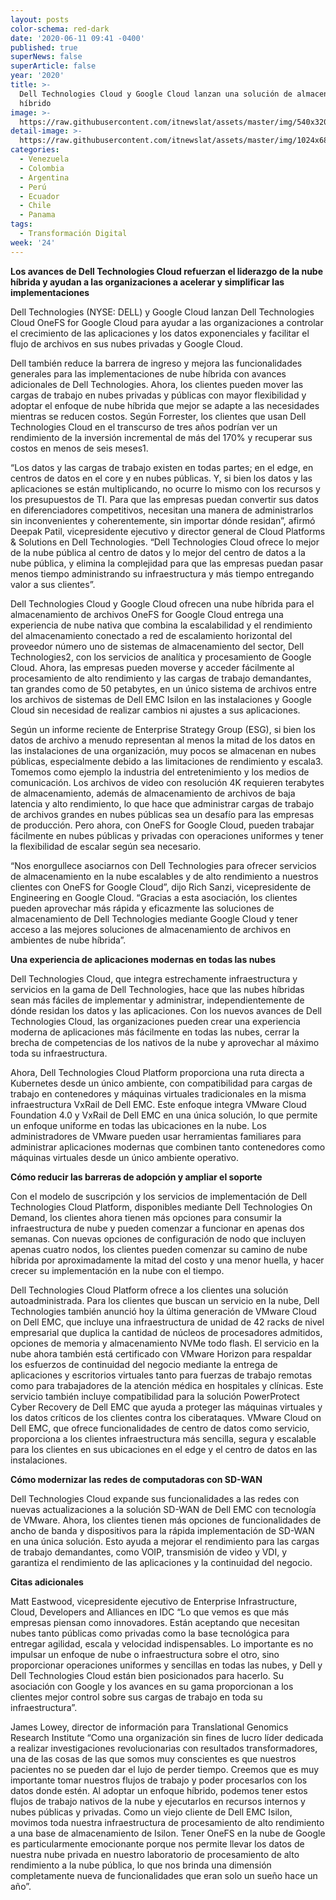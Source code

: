 ```yaml
---
layout: posts
color-schema: red-dark
date: '2020-06-11 09:41 -0400'
published: true
superNews: false
superArticle: false
year: '2020'
title: >-
  Dell Technologies Cloud y Google Cloud lanzan una solución de almacenamiento
  híbrido
image: >-
  https://raw.githubusercontent.com/itnewslat/assets/master/img/540x320/DellEMC-Imagen-p.jpg
detail-image: >-
  https://raw.githubusercontent.com/itnewslat/assets/master/img/1024x680/DellEMC-Imagen-g.jpg
categories:
  - Venezuela
  - Colombia
  - Argentina
  - Perú
  - Ecuador
  - Chile
  - Panama
tags:
  - Transformación Digital
week: '24'
---
```

**Los avances de Dell Technologies Cloud refuerzan el liderazgo de la nube híbrida y ayudan a las organizaciones a acelerar y simplificar las implementaciones**

Dell Technologies (NYSE: DELL) y Google Cloud lanzan Dell Technologies Cloud OneFS for Google Cloud para ayudar a las organizaciones a controlar el crecimiento de las aplicaciones y los datos exponenciales y facilitar el flujo de archivos en sus nubes privadas y Google Cloud. 
 
Dell también reduce la barrera de ingreso y mejora las funcionalidades generales para las implementaciones de nube híbrida con avances adicionales de Dell Technologies. Ahora, los clientes pueden mover las cargas de trabajo en nubes privadas y públicas con mayor flexibilidad y adoptar el enfoque de nube híbrida que mejor se adapte a las necesidades mientras se reducen costos. Según Forrester, los clientes que usan Dell Technologies Cloud en el transcurso de tres años podrían ver un rendimiento de la inversión incremental de más del 170% y recuperar sus costos en menos de seis meses1.
 
“Los datos y las cargas de trabajo existen en todas partes; en el edge, en centros de datos en el core y en nubes públicas. Y, si bien los datos y las aplicaciones se están multiplicando, no ocurre lo mismo con los recursos y los presupuestos de TI. Para que las empresas puedan convertir sus datos en diferenciadores competitivos, necesitan una manera de administrarlos sin inconvenientes y coherentemente, sin importar dónde residan”, afirmó Deepak Patil, vicepresidente ejecutivo y director general de Cloud Platforms & Solutions en Dell Technologies. “Dell Technologies Cloud ofrece lo mejor de la nube pública al centro de datos y lo mejor del centro de datos a la nube pública, y elimina la complejidad para que las empresas puedan pasar menos tiempo administrando su infraestructura y más tiempo entregando valor a sus clientes”.
 
Dell Technologies Cloud y Google Cloud ofrecen una nube híbrida para el almacenamiento de archivos
OneFS for Google Cloud entrega una experiencia de nube nativa que combina la escalabilidad y el rendimiento del almacenamiento conectado a red de escalamiento horizontal del proveedor número uno de sistemas de almacenamiento del sector, Dell Technologies2, con los servicios de analítica y procesamiento de Google Cloud. Ahora, las empresas pueden moverse y acceder fácilmente al procesamiento de alto rendimiento y las cargas de trabajo demandantes, tan grandes como de 50 petabytes, en un único sistema de archivos entre los archivos de sistemas de Dell EMC Isilon en las instalaciones y Google Cloud sin necesidad de realizar cambios ni ajustes a sus aplicaciones.
 
Según un informe reciente de Enterprise Strategy Group (ESG), si bien los datos de archivo a menudo representan al menos la mitad de los datos en las instalaciones de una organización, muy pocos se almacenan en nubes públicas, especialmente debido a las limitaciones de rendimiento y escala3. Tomemos como ejemplo la industria del entretenimiento y los medios de comunicación. Los archivos de video con resolución 4K requieren terabytes de almacenamiento, además de almacenamiento de archivos de baja latencia y alto rendimiento, lo que hace que administrar cargas de trabajo de archivos grandes en nubes públicas sea un desafío para las empresas de producción. Pero ahora, con OneFS for Google Cloud, pueden trabajar fácilmente en nubes públicas y privadas con operaciones uniformes y tener la flexibilidad de escalar según sea necesario.
 
“Nos enorgullece asociarnos con Dell Technologies para ofrecer servicios de almacenamiento en la nube escalables y de alto rendimiento a nuestros clientes con OneFS for Google Cloud”, dijo Rich Sanzi, vicepresidente de Engineering en Google Cloud. “Gracias a esta asociación, los clientes pueden aprovechar más rápida y eficazmente las soluciones de almacenamiento de Dell Technologies mediante Google Cloud y tener acceso a las mejores soluciones de almacenamiento de archivos en ambientes de nube híbrida”.
 
**Una experiencia de aplicaciones modernas en todas las nubes**

Dell Technologies Cloud, que integra estrechamente infraestructura y servicios en la gama de Dell Technologies, hace que las nubes híbridas sean más fáciles de implementar y administrar, independientemente de dónde residan los datos y las aplicaciones. Con los nuevos avances de Dell Technologies Cloud, las organizaciones pueden crear una experiencia moderna de aplicaciones más fácilmente en todas las nubes, cerrar la brecha de competencias de los nativos de la nube y aprovechar al máximo toda su infraestructura.
 
Ahora, Dell Technologies Cloud Platform proporciona una ruta directa a Kubernetes desde un único ambiente, con compatibilidad para cargas de trabajo en contenedores y máquinas virtuales tradicionales en la misma infraestructura VxRail de Dell EMC. Este enfoque integra VMware Cloud Foundation 4.0 y VxRail de Dell EMC en una única solución, lo que permite un enfoque uniforme en todas las ubicaciones en la nube. Los administradores de VMware pueden usar herramientas familiares para administrar aplicaciones modernas que combinen tanto contenedores como máquinas virtuales desde un único ambiente operativo. 
 
**Cómo reducir las barreras de adopción y ampliar el soporte**

Con el modelo de suscripción y los servicios de implementación de Dell Technologies Cloud Platform, disponibles mediante Dell Technologies On Demand, los clientes ahora tienen más opciones para consumir la infraestructura de nube y pueden comenzar a funcionar en apenas dos semanas. Con nuevas opciones de configuración de nodo que incluyen apenas cuatro nodos, los clientes pueden comenzar su camino de nube híbrida por aproximadamente la mitad del costo y una menor huella, y hacer crecer su implementación en la nube con el tiempo. 
 
Dell Technologies Cloud Platform ofrece a los clientes una solución autoadministrada. Para los clientes que buscan un servicio en la nube, Dell Technologies también anunció hoy la última generación de VMware Cloud on Dell EMC, que incluye una infraestructura de unidad de 42 racks de nivel empresarial que duplica la cantidad de núcleos de procesadores admitidos, opciones de memoria y almacenamiento NVMe todo flash. El servicio en la nube ahora también está certificado con VMware Horizon para respaldar los esfuerzos de continuidad del negocio mediante la entrega de aplicaciones y escritorios virtuales tanto para fuerzas de trabajo remotas como para trabajadores de la atención médica en hospitales y clínicas. Este servicio también incluye compatibilidad para la solución PowerProtect Cyber Recovery de Dell EMC que ayuda a proteger las máquinas virtuales y los datos críticos de los clientes contra los ciberataques. VMware Cloud on Dell EMC, que ofrece funcionalidades de centro de datos como servicio, proporciona a los clientes infraestructura más sencilla, segura y escalable para los clientes en sus ubicaciones en el edge y el centro de datos en las instalaciones.
 
**Cómo modernizar las redes de computadoras con SD-WAN**

Dell Technologies Cloud expande sus funcionalidades a las redes con nuevas actualizaciones a la solución SD-WAN de Dell EMC con tecnología de VMware. Ahora, los clientes tienen más opciones de funcionalidades de ancho de banda y dispositivos para la rápida implementación de SD-WAN en una única solución. Esto ayuda a mejorar el rendimiento para las cargas de trabajo demandantes, como VOIP, transmisión de video y VDI, y garantiza el rendimiento de las aplicaciones y la continuidad del negocio. 
 
**Citas adicionales**
 
Matt Eastwood, vicepresidente ejecutivo de Enterprise Infrastructure, Cloud, Developers and Alliances en IDC
“Lo que vemos es que más empresas piensan como innovadores. Están aceptando que necesitan nubes tanto públicas como privadas como la base tecnológica para entregar agilidad, escala y velocidad indispensables. Lo importante es no impulsar un enfoque de nube o infraestructura sobre el otro, sino proporcionar operaciones uniformes y sencillas en todas las nubes, y Dell y Dell Technologies Cloud están bien posicionados para hacerlo. Su asociación con Google y los avances en su gama proporcionan a los clientes mejor control sobre sus cargas de trabajo en toda su infraestructura”. 
 
James Lowey, director de información para Translational Genomics Research Institute
“Como una organización sin fines de lucro líder dedicada a realizar investigaciones revolucionarias con resultados transformadores, una de las cosas de las que somos muy conscientes es que nuestros pacientes no se pueden dar el lujo de perder tiempo. Creemos que es muy importante tomar nuestros flujos de trabajo y poder procesarlos con los datos donde estén. Al adoptar un enfoque híbrido, podemos tener estos flujos de trabajo nativos de la nube y ejecutarlos en recursos internos y nubes públicas y privadas. Como un viejo cliente de Dell EMC Isilon, movimos toda nuestra infraestructura de procesamiento de alto rendimiento a una base de almacenamiento de Isilon. Tener OneFS en la nube de Google es particularmente emocionante porque nos permite llevar los datos de nuestra nube privada en nuestro laboratorio de procesamiento de alto rendimiento a la nube pública, lo que nos brinda una dimensión completamente nueva de funcionalidades que eran solo un sueño hace un año”. 

